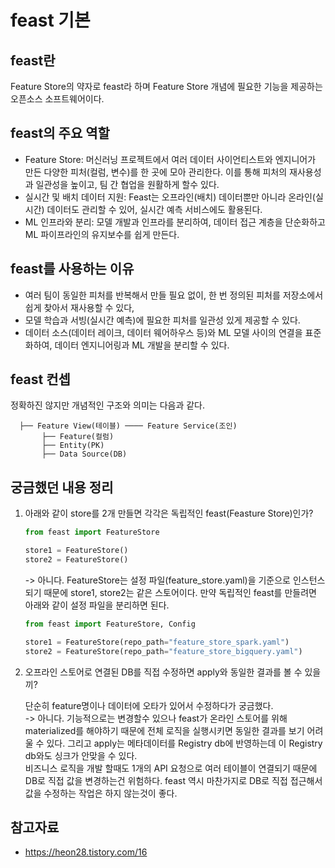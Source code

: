 # feast 기본

## feast란

Feature Store의 약자로 feast라 하며 Feature Store 개념에 필요한 기능을 제공하는 오픈소스 소프트웨어이다.

## feast의 주요 역할

- Feature Store: 머신러닝 프로젝트에서 여러 데이터 사이언티스트와 엔지니어가 만든 다양한 피처(컬럼, 변수)를 한 곳에 모아 관리한다. 이를 통해 피처의 재사용성과 일관성을 높이고, 팀 간 협업을 원활하게 할수 있다.
- 실시간 및 배치 데이터 지원: Feast는 오프라인(배치) 데이터뿐만 아니라 온라인(실시간) 데이터도 관리할 수 있어, 실시간 예측 서비스에도 활용된다.
- ML 인프라와 분리: 모델 개발과 인프라를 분리하여, 데이터 접근 계층을 단순화하고 ML 파이프라인의 유지보수를 쉽게 만든다.

## feast를 사용하는 이유

- 여러 팀이 동일한 피처를 반복해서 만들 필요 없이, 한 번 정의된 피처를 저장소에서 쉽게 찾아서 재사용할 수 있다,
- 모델 학습과 서빙(실시간 예측)에 필요한 피처를 일관성 있게 제공할 수 있다.
- 데이터 소스(데이터 레이크, 데이터 웨어하우스 등)와 ML 모델 사이의 연결을 표준화하여, 데이터 엔지니어링과 ML 개발을 분리할 수 있다.

## feast 컨셉

정확하진 않지만 개념적인 구조와 의미는 다음과 같다.

```text
  ├── Feature View(테이블) ──── Feature Service(조인)
       ├── Feature(컬럼)
       ├── Entity(PK)
       ├── Data Source(DB)
```

## 궁금했던 내용 정리

1. 아래와 같이 store를 2개 만들면 각각은 독립적인 feast(Feasture Store)인가?

    ```python
    from feast import FeatureStore

    store1 = FeatureStore()
    store2 = FeatureStore()
    ```

    -> 아니다. FeatureStore는 설정 파일(feature_store.yaml)을 기준으로 인스턴스 되기 때문에 store1, store2는 같은 스토어이다. 만약 독립적인 feast를 만들려면 아래와 같이 설정 파일을 분리하면 된다.

    ```python
    from feast import FeatureStore, Config

    store1 = FeatureStore(repo_path="feature_store_spark.yaml")
    store2 = FeatureStore(repo_path="feature_store_bigquery.yaml")
    ```

2. 오프라인 스토어로 연결된 DB를 직접 수정하면 apply와 동일한 결과를 볼 수 있을끼?

    단순히 feature명이나 데이터에 오타가 있어서 수정하다가 궁금했다.  
    -> 아니다. 기능적으로는 변경할수 있으나 feast가 온라인 스토어를 위해 materialized를 해야하기 때문에 전체 로직을 실행시키면 동일한 결과를 보기 어려울 수 있다. 그리고 apply는 메타데이터를 Registry db에 반영하는데 이 Registry db와도 싱크가 안맞을 수 있다.  
    비즈니스 로직을 개발 할때도 1개의 API 요청으로 여러 테이블이 연결되기 때문에 DB로 직접 값을 변경하는건 위험하다. feast 역시 마찬가지로 DB로 직접 접근해서 값을 수정하는 작업은 하지 않는것이 좋다.

## 참고자료

- <https://heon28.tistory.com/16>
